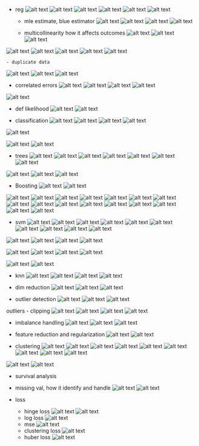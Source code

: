 - reg
![alt text](images/image-15.png)
![alt text](images/image-16.png)
![alt text](images/image-22.png)
![alt text](images/image-24.png)
![alt text](images/image-117.png)
![alt text](images/image-118.png)



    - mle estimate, blue estimator
![alt text](images/image-2.png)
![alt text](images/image-3.png)
![alt text](images/image-4.png)
![alt text](images/image-5.png)
    
    
    - multicollinearity how it affects outcomes
![alt text](images/image-6.png)
![alt text](images/image-7.png)
![alt text](images/image-8.png)

![alt text](images/image-9.png)
![alt text](images/image-10.png)
![alt text](images/image-11.png)
![alt text](images/image-120.png)
![alt text](images/image-18.png)


    - duplicate data
![alt text](images/image-12.png)
![alt text](images/image-119.png)
![alt text](images/image-14.png)

- correlated errors
![alt text](images/image-26.png)
![alt text](images/image-27.png)
![alt text](images/image-28.png)
![alt text](images/image-29.png)

![alt text](images/image-30.png)

- def likelihood
![alt text](images/image.png)
![alt text](images/image-1.png)

- classification
![alt text](images/image-35.png)
![alt text](images/image-31.png)
![alt text](images/image-32.png)
![alt text](images/image-33.png)

![alt text](images/image-34.png)

![alt text](images/image-36.png)
![alt text](images/image-41.png)

- trees
![alt text](images/image-38.png)
![alt text](images/image-39.png)
![alt text](images/image-40.png)
![alt text](images/image-42.png)
![alt text](images/image-43.png)
![alt text](images/image-44.png)
![alt text](images/image-45.png)


![alt text](images/image-46.png)
![alt text](images/image-49.png)
![alt text](images/image-50.png)


- Boosting 
![alt text](images/image-47.png)
![alt text](images/image-48.png)

![alt text](images/image-51.png)
![alt text](images/image-52.png)
![alt text](images/image-53.png)
![alt text](images/image-54.png)
![alt text](images/image-55.png)
![alt text](images/image-56.png)
![alt text](images/image-57.png)
![alt text](images/image-58.png)
![alt text](images/image-59.png)
![alt text](images/image-60.png)
![alt text](images/image-61.png)
![alt text](images/image-62.png)
![alt text](images/image-63.png)
![alt text](images/image-64.png)
![alt text](images/image-66.png)
![alt text](images/image-67.png)


- svm
![alt text](images/image-65.png)
![alt text](images/image-68.png)
![alt text](images/image-69.png)
![alt text](images/image-70.png)
![alt text](images/image-71.png)
![alt text](images/image-72.png)
![alt text](images/image-73.png)
![alt text](images/image-74.png)
![alt text](images/image-75.png)
![alt text](images/image-76.png)

![alt text](images/image-77.png)
![alt text](images/image-78.png)
![alt text](images/image-79.png)
![alt text](images/image-112.png)

![alt text](images/image-121.png)
![alt text](images/image-122.png)
![alt text](images/image-123.png)
![alt text](images/image-124.png)

![alt text](images/image-125.png)
![alt text](images/image-126.png)

- knn
![alt text](images/image-80.png)
![alt text](images/image-81.png)
![alt text](images/image-82.png)
![alt text](images/image-83.png)

- dim reduction
![alt text](images/image-84.png)
![alt text](images/image-85.png)
![alt text](images/image-86.png)

- outlier detection
![alt text](images/image-17.png)
![alt text](images/image-87.png)
![alt text](images/image-88.png)

outliers - clipping
![alt text](images/image-89.png)
![alt text](images/image-90.png)
![alt text](images/image-91.png)
![alt text](images/image-92.png)

- imbalance handling
![alt text](images/image-93.png)
![alt text](images/image-94.png)
![alt text](images/image-95.png)

- feature reduction and regularization
![alt text](images/image-20.png)
![alt text](images/image-21.png)

- clustering
![alt text](images/image-96.png)
![alt text](images/image-97.png)
![alt text](images/image-98.png)
![alt text](images/image-99.png)
![alt text](images/image-100.png)
![alt text](images/image-101.png)
![alt text](images/image-102.png)
![alt text](images/image-103.png)
![alt text](images/image-105.png)

![alt text](images/image-113.png)
![alt text](images/image-116.png)

- survival analysis

- missing val, how it identify and handle
![alt text](images/image-19.png)
![alt text](images/image-23.png)

- loss
    - hinge loss
![alt text](images/image-109.png)
![alt text](images/image-110.png)
    - log loss
![alt text](images/image-108.png)
    - mse
![alt text](images/image-107.png)
    - clustering loss
![alt text](images/image-106.png)
    - huber loss
![alt text](images/image-127.png)


